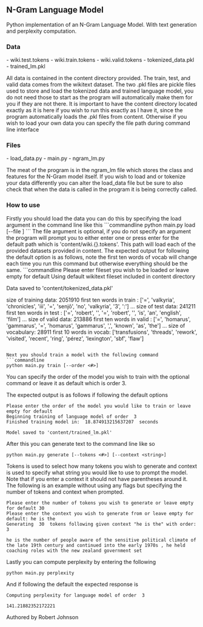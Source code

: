 <h2>N-Gram Language Model</h2>

Python implementation of an N-Gram Language Model.
With text generation and perplexity computation.
<h3>Data</h3>
- wiki.test.tokens
- wiki.train.tokens
- wiki.valid.tokens
- tokenized_data.pkl
- trained_lm.pkl

All data is contained in the content directory provided.
The train, test, and valid data comes from the wikitext dataset.
The two .pkl files are pickle files used to store and load the tokenized
data and trained language model, you do not need those to start
as the program will automatically make them for you if they are not there.
It is important to have the content directory located exactly as it is
here if you wish to run this exactly as I have it, since the program automatically
loads the .pkl files from content. Otherwise if you wish to load
your own data you can specify the file path during command line interface

<h3>Files</h3>
- load_data.py
- main.py
- ngram_lm.py

The meat of the program is in the ngram_lm file which stores the class and features
for the N-Gram model itself. If you wish to load and or tokenize your data differently you can
alter the load_data file but be sure to also check that when the data is called
in the program it is being correctly called.

<h3>How to use</h3>
Firstly you should load the data you can do this by specifying the load argument in
the command line like this
```commandline
python main.py load [--file <fileset>]
```
The file argument is optional, if you do not specify an argument
the program will prompt you to either enter one or press enter for the default path
which is 'content/wiki.{}.tokens'. This path will load each of the provided
datasets provided in content. The expected output for following the default
option is as follows, note the first ten words of vocab will change each time you run this
command but otherwise everything should be the same.
```commandline
Please enter fileset you wish to be loaded or leave empty for default 
Using default wikitext fileset included in content directory

Data saved to 'content/tokenized_data.pkl'

size of training data: 2051910
first ten words in train : ['=', 'valkyria', 'chronicles', 'iii', '=', 'senjō', 'no', 'valkyria', '3', ':'] ...
size of test data: 241211
first ten words in test : ['=', 'robert', '<unk>', '=', 'robert', '<unk>', 'is', 'an', 'english', 'film'] ...
size of valid data: 213886
first ten words in valid : ['=', 'homarus', 'gammarus', '=', 'homarus', 'gammarus', ',', 'known', 'as', 'the'] ...
size of vocabulary: 28911
first 10 words in vocab: ['transfusions', 'threads', 'rework', 'visited', 'recent', 'ring', 'pérez', 'lexington', 'sbf', 'flaw']

```

Next you should train a model with the following command
```commandline
python main.py train [--order <#>]
```
You can specify the order of the model you wish to train with the optional command
or leave it as default which is order 3.

The expected output is as follows if following the default options
```commandline
Please enter the order of the model you would like to train or leave empty for default 
Beginning training of language model of order  3
Finished training model in:  18.874913215637207  seconds

Model saved to 'content/trained_lm.pkl'
```
After this you can generate text to the command line like so
```commandline
python main.py generate [--tokens <#>] [--context <string>]
```
Tokens is used to select how many tokens you wish to generate and context is used 
to specify what string you would like to use to prompt the model. Note that if you 
enter a context it should not have parentheses around it. The following is an example
without using any flags but specifying the number of tokens and context when prompted.
```commandline
Please enter the number of tokens you wish to generate or leave empty for default 30
Please enter the context you wish to generate from or leave empty for default: he is the
Generating  30  tokens following given context "he is the" with order:  3 

he is the number of people aware of the sensitive political climate of the late 19th century and continued into the early 1970s , he held coaching roles with the new zealand government set
```
Lastly you can compute perplexity by entering the following
```commandline
python main.py perplexity
```
And if following the default the expected response is
```commandline
Computing perplexity for language model of order  3 

141.21882352172221
```
Authored by Robert Johnson